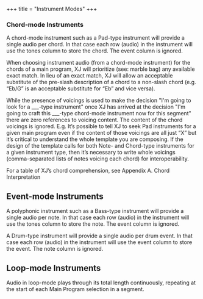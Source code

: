 +++
title = "Instrument Modes"
+++

### Chord-mode Instruments

A chord-mode instrument such as a Pad-type instrument will provide a single audio per chord. In that case each row (audio) in the instrument will use the tones column to store the chord. The event column is ignored.

When choosing instrument audio (from a chord-mode instrument) for the chords of a main program, XJ will prioritize (see: marble bag) any available exact match. In lieu of an exact match, XJ will allow an acceptable substitute of the pre-slash description of a chord to a non-slash chord (e.g. “Eb/G” is an acceptable substitute for “Eb” and vice versa).

While the presence of voicings is used to make the decision "I'm going to look for a ___-type instrument" once XJ has arrived at the decision "I'm going to craft this ___-type chord-mode instrument now for this segment" there are zero references to voicing content. The content of the chord voicings is ignored. E.g. It’s possible to tell XJ to seek Pad instruments for a given main program even if the content of those voicings are all just “X” but it’s critical to understand the whole template you are composing. If the design of the template calls for both Note- and Chord-type instruments for a given instrument type, then it’s necessary to write whole voicings (comma-separated lists of notes voicing each chord) for interoperability.

For a table of XJ’s chord comprehension, see Appendix A. Chord Interpretation

## Event-mode Instruments

A polyphonic instrument such as a Bass-type instrument will provide a single audio per note. In that case each row (audio) in the instrument will use the tones column to store the note. The event column is ignored.

A Drum-type instrument will provide a single audio per drum event. In that case each row (audio) in the instrument will use the event column to store the event. The note column is ignored.

## Loop-mode Instruments

Audio in loop-mode plays through its total length continuously, repeating at the start of each Main Program selection in a segment.
